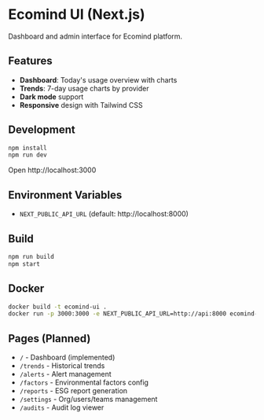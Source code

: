 # Ecomind UI (Next.js)

Dashboard and admin interface for Ecomind platform.

## Features

- **Dashboard**: Today's usage overview with charts
- **Trends**: 7-day usage charts by provider
- **Dark mode** support
- **Responsive** design with Tailwind CSS

## Development

```bash
npm install
npm run dev
```

Open http://localhost:3000

## Environment Variables

- `NEXT_PUBLIC_API_URL` (default: http://localhost:8000)

## Build

```bash
npm run build
npm start
```

## Docker

```bash
docker build -t ecomind-ui .
docker run -p 3000:3000 -e NEXT_PUBLIC_API_URL=http://api:8000 ecomind-ui
```

## Pages (Planned)

- `/` - Dashboard (implemented)
- `/trends` - Historical trends
- `/alerts` - Alert management
- `/factors` - Environmental factors config
- `/reports` - ESG report generation
- `/settings` - Org/users/teams management
- `/audits` - Audit log viewer
